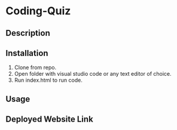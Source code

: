 # Coding-Quiz

## Description


## Installation

1. Clone from repo.
2. Open folder with visual studio code or any text editor of choice.
3. Run index.html to run code.


## Usage


## Deployed Website Link
